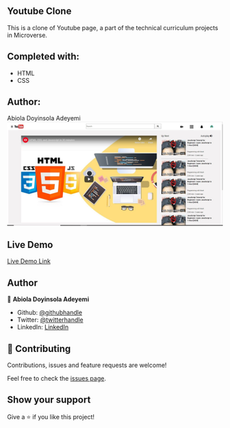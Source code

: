 ## Youtube Clone
This is a clone of Youtube page, a part of the technical curriculum projects in Microverse.

## Completed with:
- HTML
- CSS

## Author:
Abiola Doyinsola Adeyemi
![Screenshot](/img/Screenshot.JPG)

## Live Demo

[Live Demo Link](https://rawcdn.githack.com/Abidoyinsola1/embed-video-project/a3c835516bcd37784ee9802cd4d6865f7992ec9b/index.html)

## Author

👤 **Abiola Doyinsola Adeyemi**
- Github: [@githubhandle](https://github.com/abidoyinsola1)
- Twitter: [@twitterhandle](https://twitter.com/abidoyinsola)
- LinkedIn: [LinkedIn](https://www.linkedin.com/in/doyinsola-adeyemi)

## 🤝 Contributing

Contributions, issues and feature requests are welcome!

Feel free to check the [issues page](https://github.com/Abidoyinsola1/embed-video-project).

## Show your support

Give a ⭐️ if you like this project!
